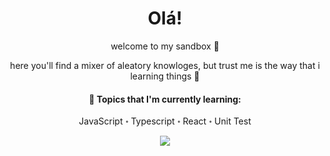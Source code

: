<h1 align="center">Olá!</h1>

<div align="center">
  <p>welcome to my sandbox 🌵</p>
  <p>here you'll find a mixer of aleatory knowloges, but trust me is the way that i learning things 👾</p>
  <h4>🌱 Topics that I'm currently learning: </h4>
  <p>JavaScript ॰ Typescript ॰ React ॰ Unit Test</p>
</div>

<div align="center">
  <a href="https://www.linkedin.com/in/marcosnto/"><img src="https://img.shields.io/badge/LinkedIn-0077B5?style=for-the-badge&logo=linkedin&logoColor=white" /></a>
  <!--
    <a href="https://twitter.com/marcoznto"><img src="https://img.shields.io/badge/Twitter-1DA1F2?style=for-the-badge&logo=twitter&logoColor=white" /></a>
  -->
</div>

